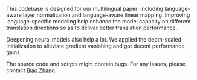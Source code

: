 
This codebase is designed for our multilingual paper: including language-aware layer normalization and
language-aware linear mapping. Improving language-specific modeling help enhance the model capacity on
different translation directions so as to deliver better translation performance.

Deepening neural models also help a lot. We applied the depth-scaled initialization to alleviate gradient
vanishing and got decent performance gains.

The source code and scripts might contain bugs. For any issues, please contact [Biao Zhang](B.Zhang@ed.ac.uk).